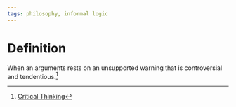 ```yaml
---
tags: philosophy, informal logic
---
```


# Definition

When an arguments rests on an unsupported warning that is controversial and tendentious.[^1]

[^1]: [Critical Thinking](zotero://open-pdf/library/items/UD4ABYRU?page=449)